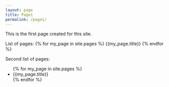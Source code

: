 ```yaml
---
layout: page
title: Page1
permalink: /page1/
---
```


This is the first page created for this site.

List of pages:
{% for my_page in site.pages %}
{{my_page.title}}
{% endfor %}

Second list of pages:
<ul>
  {% for my_page in site.pages %}
    <li>{{my_page.title}}</li>
  {% endfor %}
</ul>
